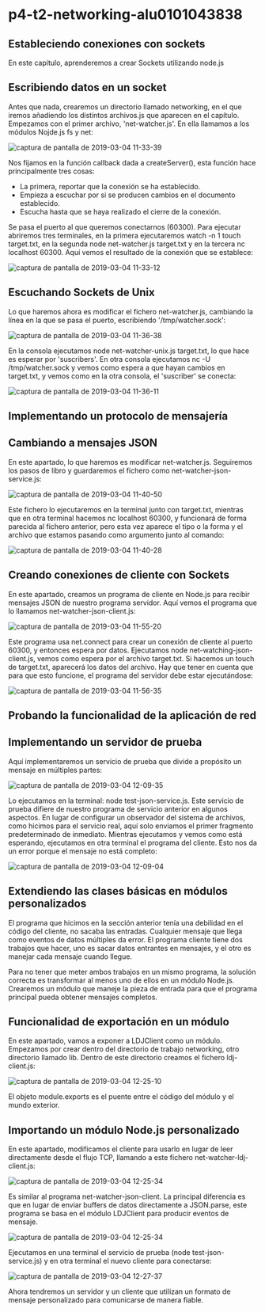 # p4-t2-networking-alu0101043838

## Estableciendo conexiones con sockets

En este capítulo, aprenderemos a crear Sockets utilizando node.js

## Escribiendo datos en un socket

Antes que nada, crearemos un directorio llamado networking, en el que iremos añadiendo los distintos archivos.js que aparecen en el capítulo. Empezamos con el primer archivo, 'net-watcher.js'. En ella llamamos a los módulos Nojde.js fs y net:

![captura de pantalla de 2019-03-04 11-33-39](https://user-images.githubusercontent.com/38528985/53738985-9bb02f00-3e88-11e9-89a8-a68bd10cdba4.png)

Nos fijamos en la función callback dada a createServer(), esta función hace principalmente tres cosas:
 - La primera, reportar que la conexión se ha establecido.
 - Empieza a escuchar por si se producen cambios en el documento establecido.
 - Escucha hasta que se haya realizado el cierre de la conexión.
 
Se pasa el puerto al que queremos conectarnos (60300). Para ejecutar abriremos tres terminales, en la primera ejecutaremos watch -n 1 touch target.txt, en la segunda node net-watcher.js target.txt y en la tercera nc localhost 60300. Aquí vemos el resultado de la conexión que se establece:

![captura de pantalla de 2019-03-04 11-33-12](https://user-images.githubusercontent.com/38528985/53738860-483de100-3e88-11e9-8004-23f452b1d5b5.png)

## Escuchando Sockets de Unix

Lo que haremos ahora es modificar el fichero net-watcher.js, cambiando la línea en la que se pasa el puerto, escribiendo '/tmp/watcher.sock':

![captura de pantalla de 2019-03-04 11-36-38](https://user-images.githubusercontent.com/38528985/53739560-f7c78300-3e89-11e9-9bdc-821ba0870f59.png)

En la consola ejecutamos node net-watcher-unix.js target.txt, lo que hace es esperar por 'suscribers'. En otra consola ejecutamos nc -U /tmp/watcher.sock y vemos como espera a que hayan cambios en target.txt, y vemos como en la otra consola, el 'suscriber' se conecta:

![captura de pantalla de 2019-03-04 11-36-11](https://user-images.githubusercontent.com/38528985/53739728-67d60900-3e8a-11e9-92a0-cd8375616003.png)

## Implementando un protocolo de mensajería

## Cambiando a mensajes JSON

En este apartado, lo que haremos es modificar net-watcher.js. Seguiremos los pasos de libro y guardaremos el fichero como net-watcher-json-service.js:

![captura de pantalla de 2019-03-04 11-40-50](https://user-images.githubusercontent.com/38528985/53740453-22b2d680-3e8c-11e9-828c-940904220e75.png)

Este fichero lo ejecutaremos en la terminal junto con target.txt, mientras que en otra terminal hacemos nc localhost 60300, y funcionará de forma parecida al fichero anterior, pero esta vez aparece el tipo o la forma y el archivo que estamos pasando como argumento junto al comando:

![captura de pantalla de 2019-03-04 11-40-28](https://user-images.githubusercontent.com/38528985/53740465-29414e00-3e8c-11e9-8800-b26eb23f39a1.png)

## Creando conexiones de cliente con Sockets

En este apartado, creamos un programa de cliente en Node.js para recibir mensajes JSON de nuestro programa servidor. Aquí vemos el programa que lo llamamos net-watcher-json-client.js:

![captura de pantalla de 2019-03-04 11-55-20](https://user-images.githubusercontent.com/38528985/53740692-aff62b00-3e8c-11e9-84d5-399e9b015292.png)

Este programa usa net.connect para crear un conexión de cliente al puerto 60300, y entonces espera por datos. Ejecutamos node net-watching-json-client.js, vemos como espera por el archivo target.txt. Si hacemos un touch de target.txt, aparecerá los datos del archivo. Hay que tener en cuenta que para que esto funcione, el programa del servidor debe estar ejecutándose:

![captura de pantalla de 2019-03-04 11-56-35](https://user-images.githubusercontent.com/38528985/53740817-f186d600-3e8c-11e9-8868-dd7ab2e40b44.png)

## Probando la funcionalidad de la aplicación de red

## Implementando un servidor de prueba

Aquí implementaremos un servicio de prueba que divide a propósito un mensaje en múltiples partes:

![captura de pantalla de 2019-03-04 12-09-35](https://user-images.githubusercontent.com/38528985/53741400-32cbb580-3e8e-11e9-9fdf-9a38ea385d7f.png)

Lo ejecutamos en la terminal: node test-json-service.js. Este servicio de prueba difiere de nuestro programa de servicio anterior en algunos aspectos. En lugar de configurar un observador del sistema de archivos, como hicimos para el servicio real, aquí solo enviamos el primer fragmento predeterminado de inmediato. Mientras ejecutamos y vemos como está esperando, ejecutamos en otra terminal el programa del cliente. Esto nos da un error porque el mensaje no está completo:

![captura de pantalla de 2019-03-04 12-09-04](https://user-images.githubusercontent.com/38528985/53746074-5562cc00-3e98-11e9-81fd-18111b800a32.png)

## Extendiendo las clases básicas en módulos personalizados

El programa que hicimos en la sección anterior tenía una debilidad en el código del cliente, no sacaba las entradas. Cualquier mensaje que llega como eventos de datos múltiples da error. El programa cliente tiene dos trabajos que hacer, uno es sacar datos entrantes en mensajes, y el otro es manejar cada mensaje cuando llegue.

Para no tener que meter ambos trabajos en un mismo programa, la solución correcta es transformar al menos uno de ellos en un módulo Node.js. Crearemos un módulo que maneje la pieza de entrada para que el programa principal pueda obtener mensajes completos.

## Funcionalidad de exportación en un módulo

En este apartado, vamos a exponer a LDJClient como un módulo. Empezamos por crear dentro del directorio de trabajo networking, otro directorio llamado lib. Dentro de este directorio creamos el fichero ldj-client.js:

![captura de pantalla de 2019-03-04 12-25-10](https://user-images.githubusercontent.com/38528985/53746359-ed60b580-3e98-11e9-9b77-5cae4fcf47b0.png)

El objeto module.exports es el puente entre el código del módulo y el mundo exterior.

## Importando un módulo Node.js personalizado

En este apartado, modificamos el cliente para usarlo en lugar de leer directamente desde el flujo TCP, llamando a este fichero net-watcher-ldj-client.js:

![captura de pantalla de 2019-03-04 12-25-34](https://user-images.githubusercontent.com/38528985/53746809-e2f2eb80-3e99-11e9-958e-9de4740107f8.png)

Es similar al programa net-watcher-json-client. La principal diferencia es que en lugar de enviar buffers de datos directamente a JSON.parse, este programa se basa en el módulo LDJClient para producir eventos de mensaje. 

![captura de pantalla de 2019-03-04 12-25-34](https://user-images.githubusercontent.com/38528985/53747160-93f98600-3e9a-11e9-8799-042edf2f7f84.png)

Ejecutamos en una terminal el servicio de prueba (node test-json-service.js) y en otra terminal el nuevo cliente para conectarse:

![captura de pantalla de 2019-03-04 12-27-37](https://user-images.githubusercontent.com/38528985/53747181-9c51c100-3e9a-11e9-8c62-7ae9dbac028b.png)

Ahora tendremos un servidor y un cliente que utilizan un formato de mensaje personalizado para comunicarse de manera fiable.
